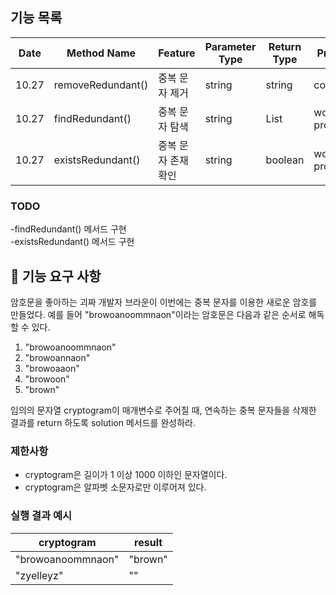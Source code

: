 ## 기능 목록

| Date  | Method Name       | Feature     | Parameter Type | Return Type   | Progress         |
|-------|-------------------|-------------|----------------|---------------|------------------|
| 10.27 | removeRedundant() | 중복 문자 제거    | string         | string        | committed        |
| 10.27 | findRedundant() | 중복 문자 탐색    | string         | List<boolean> | work in progress |
| 10.27 | existsRedundant() | 중복 문자 존재 확인 | string         | boolean       | work in progress  |

### TODO
-findRedundant() 메서드 구현  
-existsRedundant() 메서드 구현

## 🚀 기능 요구 사항

암호문을 좋아하는 괴짜 개발자 브라운이 이번에는 중복 문자를 이용한 새로운 암호를 만들었다. 예를 들어 "browoanoommnaon"이라는 암호문은 다음과 같은 순서로 해독할 수 있다.

1. "browoanoommnaon"
2. "browoannaon"
3. "browoaaon"
4. "browoon"
5. "brown"

임의의 문자열 cryptogram이 매개변수로 주어질 때, 연속하는 중복 문자들을 삭제한 결과를 return 하도록 solution 메서드를 완성하라.

### 제한사항

- cryptogram은 길이가 1 이상 1000 이하인 문자열이다.
- cryptogram은 알파벳 소문자로만 이루어져 있다.

### 실행 결과 예시

| cryptogram | result |
| --- | --- |
| "browoanoommnaon" | "brown" |
| "zyelleyz" | "" |
